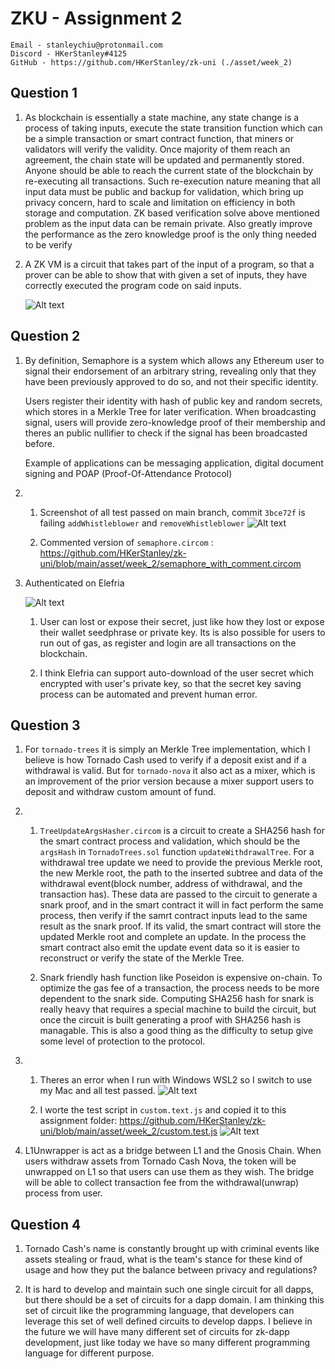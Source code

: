 # ZKU - Assignment 2

    Email - stanleychiu@protonmail.com
    Discord - HKerStanley#4125
    GitHub - https://github.com/HKerStanley/zk-uni (./asset/week_2)

## Question 1

1. As blockchain is essentially a state machine, any state change is a process of taking inputs, execute the state transition function which can be a simple transaction or smart contract function, that miners or validators will verify the validity. Once majority of them reach an agreement, the chain state will be updated and permanently stored. Anyone should be able to reach the current state of the blockchain by re-executing all transactions. Such re-execution nature meaning that all input data must be public and backup for validation, which bring up privacy concern, hard to scale and limitation on efficiency in both storage and computation. ZK based verification solve above mentioned problem as the input data can be remain private. Also greatly improve the performance as the zero knowledge proof is the only thing needed to be verify

2. A ZK VM is a circuit that takes part of the input of a program, so that a prover can be able to show that with given a set of inputs, they have correctly executed the program code on said inputs.

   ![Alt text](screenshot_q1_2.png "Q1 Part 2")

## Question 2

1.  By definition, Semaphore is a system which allows any Ethereum user to signal their endorsement of an arbitrary string, revealing only that they have been previously approved to do so, and not their specific identity.

    Users register their identity with hash of public key and random secrets, which stores in a Merkle Tree for later verification. When broadcasting signal, users will provide zero-knowledge proof of their membership and theres an public nullifier to check if the signal has been broadcasted before.

    Example of applications can be messaging application, digital document signing and POAP (Proof-Of-Attendance Protocol)

2.  1.  Screenshot of all test passed on main branch, commit `3bce72f` is failing `addWhistleblower` and `removeWhistleblower`
        ![Alt text](screenshot_q2_2_1.png "Q2 Part 2 Task 1")

    2.  Commented version of `semaphore.circom` : <https://github.com/HKerStanley/zk-uni/blob/main/asset/week_2/semaphore_with_comment.circom>

3.  Authenticated on Elefria

    ![Alt text](screenshot_q2_3.png "Q2 Part 3")

    1. User can lost or expose their secret, just like how they lost or expose their wallet seedphrase or private key. Its is also possible for users to run out of gas, as register and login are all transactions on the blockchain.

    2. I think Elefria can support auto-download of the user secret which encrypted with user's private key, so that the secret key saving process can be automated and prevent human error.

## Question 3

1. For `tornado-trees` it is simply an Merkle Tree implementation, which I believe is how Tornado Cash used to verify if a deposit exist and if a withdrawal is valid. But for `tornado-nova` it also act as a mixer, which is an improvement of the prior version because a mixer support users to deposit and withdraw custom amount of fund.

2. 1. `TreeUpdateArgsHasher.circom` is a circuit to create a SHA256 hash for the smart contract process and validation, which should be the `argsHash` in `TornadoTrees.sol` function `updateWithdrawalTree`. For a withdrawal tree update we need to provide the previous Merkle root, the new Merkle root, the path to the inserted subtree and data of the withdrawal event(block number, address of withdrawal, and the transaction has). These data are passed to the circuit to generate a snark proof, and in the smart contract it will in fact perform the same process, then verify if the samrt contract inputs lead to the same result as the snark proof. If its valid, the smart contract will store the updated Merkle root and complete an update. In the process the smart contract also emit the update event data so it is easier to reconstruct or verify the state of the Merkle Tree.

   2. Snark friendly hash function like Poseidon is expensive on-chain. To optimize the gas fee of a transaction, the process needs to be more dependent to the snark side. Computing SHA256 hash for snark is really heavy that requires a special machine to build the circuit, but once the circuit is built generating a proof with SHA256 hash is managable. This is also a good thing as the difficulty to setup give some level of protection to the protocol.

3. 1. Theres an error when I run with Windows WSL2 so I switch to use my Mac and all test passed.
      ![Alt text](screenshot_q3_3_1.png "Q3 Part 3 Task 1")

   2. I worte the test script in `custom.text.js` and copied it to this assignment folder: <https://github.com/HKerStanley/zk-uni/blob/main/asset/week_2/custom.test.js>
      ![Alt text](screenshot_q3_3_2.png "Q3 Part 3 Task 2")

4. L1Unwrapper is act as a bridge between L1 and the Gnosis Chain. When users withdraw assets from Tornado Cash Nova, the token will be unwrapped on L1 so that users can use them as they wish. The bridge will be able to collect transaction fee from the withdrawal(unwrap) process from user.

## Question 4

1. Tornado Cash's name is constantly brought up with criminal events like assets stealing or fraud, what is the team's stance for these kind of usage and how they put the balance between privacy and regulations?

2. It is hard to develop and maintain such one single circuit for all dapps, but there should be a set of circuits for a dapp domain. I am thinking this set of circuit like the programming language, that developers can leverage this set of well defined circuits to develop dapps. I believe in the future we will have many different set of circuits for zk-dapp development, just like today we have so many different programming language for different purpose.
